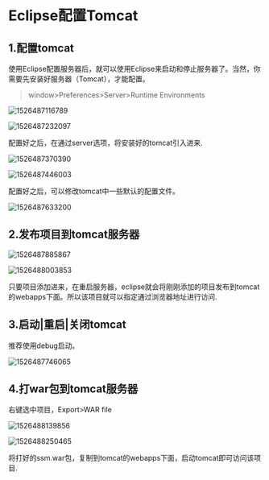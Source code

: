 # Eclipse配置Tomcat

## 1.配置tomcat

使用Eclipse配置服务器后，就可以使用Eclipse来启动和停止服务器了。当然，你需要先安装好服务器（Tomcat），才能配置。

> window>Preferences>Server>Runtime Environments

![1526487116789](http://img.itzhameng.com/blog/1526487116789.png?imageslim)

![1526487232097](http://img.itzhameng.com/blog/1526487232097.png?imageslim)



配置好之后，在通过server选项，将安装好的tomcat引入进来.

![1526487370390](http://img.itzhameng.com/blog/1526487370390.png?imageslim)

![1526487446003](http://img.itzhameng.com/blog/1526487446003.png?imageslim)

配置好之后，可以修改tomcat中一些默认的配置文件。

![1526487633200](http://img.itzhameng.com/blog/1526487633200.png?imageslim)





## 2.发布项目到tomcat服务器

![1526487885867](http://img.itzhameng.com/blog/1526487885867.png?imageslim)

![1526488003853](http://img.itzhameng.com/blog/1526488003853.png?imageslim)

只要项目添加进来，在重启服务器，eclipse就会将刚刚添加的项目发布到tomcat的webapps下面。所以该项目就可以指定通过浏览器地址进行访问.

## 3.启动|重启|关闭tomcat

推荐使用debug启动。

![1526487746065](http://img.itzhameng.com/blog/1526487746065.png?imageslim)

## 4.打war包到tomcat服务器

右键选中项目，Export>WAR file

![1526488139856](http://img.itzhameng.com/blog/1526488139856.png?imageslim)

![1526488250465](http://img.itzhameng.com/blog/1526488250465.png?imageslim)

将打好的ssm.war包，复制到tomcat的webapps下面，启动tomcat即可访问该项目.